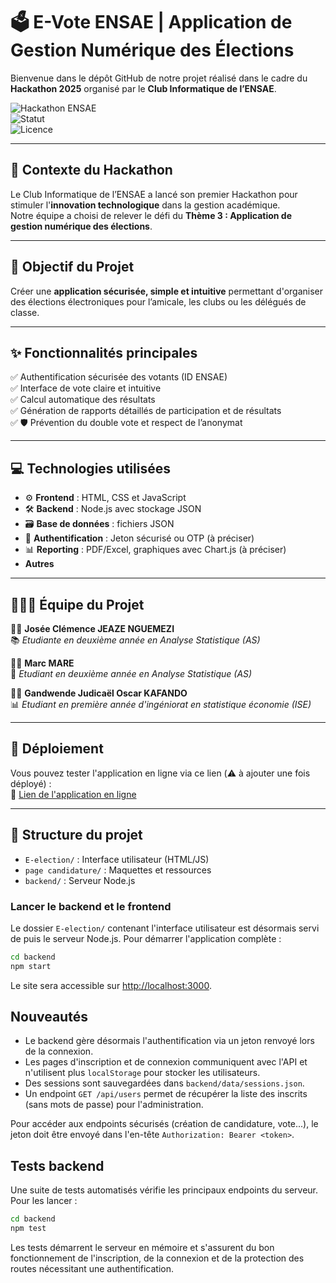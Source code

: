 
# 🗳️ E-Vote ENSAE | Application de Gestion Numérique des Élections

Bienvenue dans le dépôt GitHub de notre projet réalisé dans le cadre du **Hackathon 2025** organisé par le **Club Informatique de l’ENSAE**.

![Hackathon ENSAE](https://img.shields.io/badge/Hackathon-ENSAE%202025-blue)  
![Statut](https://img.shields.io/badge/Statut-D%C3%A9velopp%C3%A9-yellow)  
![Licence](https://img.shields.io/badge/Licence-MIT-green)

---

## 🧠 Contexte du Hackathon

Le Club Informatique de l’ENSAE a lancé son premier Hackathon pour stimuler l'**innovation technologique** dans la gestion académique.  
Notre équipe a choisi de relever le défi du **Thème 3 : Application de gestion numérique des élections**.

---

## 🎯 Objectif du Projet

Créer une **application sécurisée, simple et intuitive** permettant d'organiser des élections électroniques pour l’amicale, les clubs ou les délégués de classe.

---

## ✨ Fonctionnalités principales

✅ Authentification sécurisée des votants (ID ENSAE)  
✅ Interface de vote claire et intuitive  
✅ Calcul automatique des résultats  
✅ Génération de rapports détaillés de participation et de résultats  
✅ 🛡️ Prévention du double vote et respect de l’anonymat

---

## 💻 Technologies utilisées

- ⚙️ **Frontend** : HTML, CSS et JavaScript
- 🛠️ **Backend** : Node.js avec stockage JSON
- 🗃️ **Base de données** : fichiers JSON
- 🔐 **Authentification** : Jeton sécurisé ou OTP (à préciser)
- 📊 **Reporting** : PDF/Excel, graphiques avec Chart.js (à préciser)
- **Autres**

---

## 🧑‍🤝‍🧑 Équipe du Projet

👩‍💻 **Josée Clémence JEAZE NGUEMEZI**  
📚 *Etudiante en deuxième année en Analyse Statistique (AS)*

👨‍💻 **Marc MARE**  
🎨 *Etudiant en deuxième année en Analyse Statistique (AS)*

👨‍💻 **Gandwende Judicaël Oscar KAFANDO**  
📊 *Etudiant en première année d'ingéniorat en statistique économie (ISE)*

---

## 🚀 Déploiement

Vous pouvez tester l'application en ligne via ce lien (⚠️ à ajouter une fois déployé) :  
🔗 [Lien de l'application en ligne](#)

---

## 📂 Structure du projet

- `E-election/` : Interface utilisateur (HTML/JS)
- `page candidature/` : Maquettes et ressources
- `backend/` : Serveur Node.js

### Lancer le backend et le frontend

Le dossier `E-election/` contenant l'interface utilisateur est désormais servi de
puis le serveur Node.js. Pour démarrer l'application complète :

```bash
cd backend
npm start
```

Le site sera accessible sur [http://localhost:3000](http://localhost:3000).



## Nouveautés

- Le backend gère désormais l'authentification via un jeton renvoyé lors de la connexion.
- Les pages d'inscription et de connexion communiquent avec l'API et n'utilisent plus `localStorage` pour stocker les utilisateurs.
- Des sessions sont sauvegardées dans `backend/data/sessions.json`.
- Un endpoint `GET /api/users` permet de récupérer la liste des inscrits (sans mots de passe) pour l'administration.

Pour accéder aux endpoints sécurisés (création de candidature, vote...), le jeton doit être envoyé dans l'en-tête `Authorization: Bearer <token>`.

## Tests backend

Une suite de tests automatisés vérifie les principaux endpoints du serveur. Pour les lancer :

```bash
cd backend
npm test
```

Les tests démarrent le serveur en mémoire et s'assurent du bon fonctionnement de l'inscription, de la connexion et de la protection des routes nécessitant une authentification.
